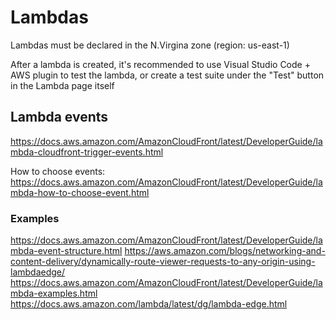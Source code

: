 # Lambdas
Lambdas must be declared in the N.Virgina zone (region: us-east-1)

After a lambda is created, it's recommended to use Visual Studio Code + AWS plugin to test the lambda, or create a test suite under the "Test" button in the Lambda page itself

## Lambda events
https://docs.aws.amazon.com/AmazonCloudFront/latest/DeveloperGuide/lambda-cloudfront-trigger-events.html

How to choose events: https://docs.aws.amazon.com/AmazonCloudFront/latest/DeveloperGuide/lambda-how-to-choose-event.html

### Examples
https://docs.aws.amazon.com/AmazonCloudFront/latest/DeveloperGuide/lambda-event-structure.html
https://aws.amazon.com/blogs/networking-and-content-delivery/dynamically-route-viewer-requests-to-any-origin-using-lambdaedge/
https://docs.aws.amazon.com/AmazonCloudFront/latest/DeveloperGuide/lambda-examples.html
https://docs.aws.amazon.com/lambda/latest/dg/lambda-edge.html

